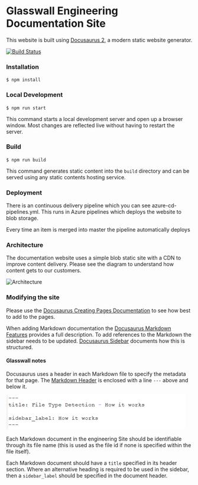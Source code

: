 # Glasswall Engineering Documentation Site

This website is built using [Docusaurus 2](https://v2.docusaurus.io/), a modern static website generator.

[![Build Status](https://dev.azure.com/glasswall/Glasswall%20Cloud/_apis/build/status/Glasswall.Engineering.Site/filetrust.glasswall-engineering-site?branchName=master)](https://dev.azure.com/glasswall/Glasswall%20Cloud/_build/latest?definitionId=468&branchName=master)

### Installation

```
$ npm install
```

### Local Development

```
$ npm run start
```

This command starts a local development server and open up a browser window. Most changes are reflected live without having to restart the server.

### Build

```
$ npm run build
```

This command generates static content into the `build` directory and can be served using any static contents hosting service.

### Deployment

There is an continuous delivery pipeline which you can see azure-cd-pipelines.yml. This runs in Azure pipelines which deploys the website to blob storage.

Every time an item is merged into master the pipeline automatically deploys

### Architecture 

The documentation website uses a simple blob static site with a CDN to improve content delivery. Please see the diagram to understand how content gets to our customers.

![Architecture](/readme-content/Engineering-Site.png)

### Modifying the site

Please use the [Docusaurus Creating Pages Documentation](https://v2.docusaurus.io/docs/2.0.0-alpha.43/creating-pages) to see how best to add to the pages.

When adding Markdown documentation the [Docusaurus Markdown Features](https://v2.docusaurus.io/docs/2.0.0-alpha.43/markdown-features) provides a full description. To add references to the Markdown the sidebar needs to be updated. [Docusaurus Sidebar](https://v2.docusaurus.io/docs/2.0.0-alpha.43/sidebar) documents how this is structured.

#### Glasswall notes
Docusaurus uses a header in each Markdown file to specify the metadata for that page. The [Markdown Header](/https://v2.docusaurus.io/docs/2.0.0-alpha.43/markdown-features#markdown-headers) is enclosed with a line ```---``` above and below it.

![Markdown Header Example](/readme-content/markdown-header-example.png)

Each Markdown document in the engineering Site should be identifiable through its file name (this is used as the file id if none is specified within the file itself).

Each Markdown document should have a ```title``` specified in its header section.
Where an alternative heading is required to be used in the sidebar, then a ```sidebar_label``` should be specified in the document header.

